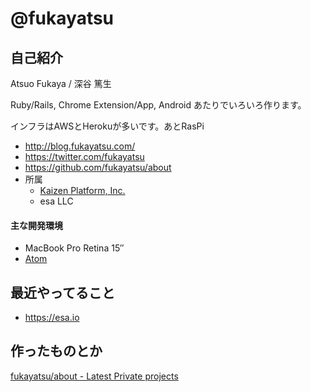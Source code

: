 # @fukayatsu

## 自己紹介

Atsuo Fukaya / 深谷 篤生

Ruby/Rails, Chrome Extension/App, Android あたりでいろいろ作ります。

インフラはAWSとHerokuが多いです。あとRasPi

- http://blog.fukayatsu.com/
- https://twitter.com/fukayatsu
- https://github.com/fukayatsu/about
- 所属
    - [Kaizen Platform, Inc.](https://kaizenplatform.com/)
    - esa LLC

#### 主な開発環境

- MacBook Pro Retina 15″
- [Atom](https://atom.io/)

## 最近やってること

- https://esa.io


## 作ったものとか

[fukayatsu/about - Latest Private projects](https://github.com/fukayatsu/about#latest-private-projects)
